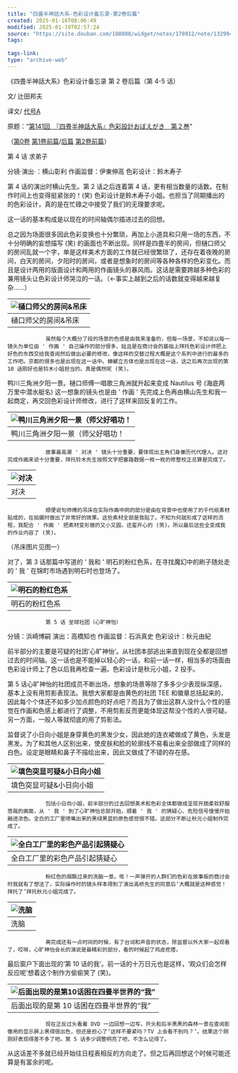```yaml
---
title: "四畳半神話大系-色彩设计备忘录-第2卷后篇"
created: 2025-01-16T08:06:49
modified: 2025-01-19T02:57:24
source: "https://site.douban.com/108088/widget/notes/178912/note/132994294/"
tags:
  
tags-link:
type: "archive-web"
---
```


《四畳半神話大系》色彩设计备忘录 第 2 卷后篇（第 4-5 话）

文/ 辻田邦夫

译文/ [代号A](https://www.douban.com/link2/?url=http%3A%2F%2Fwww.douban.com%2Fpeople%2FTAIGOUA%2F)

原题：“[第141回　『四畳半神話大系』色彩設計おぼえがき　第２巻](https://www.douban.com/link2/?url=http%3A%2F%2Fwww.style.fm%2Fas%2F05_column%2Ftsujita%2Ftsujita141.shtml&link2key=706d0919f9)”

（[第0卷](https://www.douban.com/link2/?url=http%3A%2F%2Fsite.douban.com%2Fwidget%2Fnotes%2F178912%2Fnote%2F104492148%2F) [第1卷前篇](https://www.douban.com/link2/?url=http%3A%2F%2Fsite.douban.com%2Fwidget%2Fnotes%2F178912%2Fnote%2F124523646%2F)/[后篇](https://www.douban.com/link2/?url=http%3A%2F%2Fsite.douban.com%2Fwidget%2Fnotes%2F178912%2Fnote%2F124612707%2F) [第2卷前篇](https://www.douban.com/link2/?url=http%3A%2F%2Fsite.douban.com%2Fwidget%2Fnotes%2F178912%2Fnote%2F132987601%2F)）

第 4 话 求弟子

分镜·演出·：横山彰利 作画监督：伊東伸高 色彩设计：鈴木寿子

第 4 话的演出时横山先生。第 2 话之后连着第 4 话，更有相当数量的话数。在制作时间上也变得挺紧张的！(笑) 色彩设计是鈴木寿子小姐。也担当了同期播出的 的色彩设计，真的是在忙碌之中接受了我们的无理要求呢。

这一话的基本构成是以现在的时间轴偶尔插进过去的回想。

总之因为场面很多因此色彩变换也十分繁琐，再加上小道具和只用一场的东西，不十分明确的妄想描写 (笑) 的画面也不断出现。同样是四畳半的房间，但樋口师父的房间乱就一个字，单是这样美术方面的工作就已经很繁琐了，还存在着夜晚的房间，白天的房间，夕阳时的房间，或者是想象时的房间等各种各样的色彩变化。而且是设计两用的版面设计和两用的作画镜头的暴风雨。这话是需要跨越多种色彩的兼用镜头让色彩设计师哭泣的一话。（←事实上越到之后的话数就变得越来越复杂……）

| ![樋口师父的房间&吊床](https://img2.doubanio.com/view/note/large/public/p132994294-1.jpg) |
| --- |
| 樋口师父的房间&吊床 |

                虽然每个大概分了段的场景的色感是由我来准备的，但每一场景，不如说以每一镜头为单位由 ' 作画 ' 自己操作的部分很多，姑且是在商讨会的基础上拜托色彩设计师把上好色的东西交给我查阅然后做出必要的修改，像这样的交替过程大概是这个系列中进行的最多的工作吧。京都的很多也是出现在这一话中。蟑螂立方体也是出现在这一话，这之后再次出现的第 10 话刚好也是铃木小姐担当的。真是偶然呢 (笑)。

鸭川三角洲夕阳一景。樋口师傅一唱歌三角洲就升起来变成 Nautilus 号 (海底两万里中潜水艇名) 这一想象的镜头也是由 ' 作画 ' 先完成上色再由横山先生和我一起商定，再交回色彩设计师修改，进行了这样来回反复的工作。

| ![鸭川三角洲夕阳一景（师父好唱功！](https://img3.doubanio.com/view/note/large/public/p132994294-3.jpg) |
| --- |
| 鸭川三角洲夕阳一景（师父好唱功！ |

                故事最高潮 ' 对决 ' 镜头十分重要，要体现出主角们身兼历代代理人。这对完成作画来说十分重要，拜托铃木先生按照文字把塞路数据一枚一枚的修整校正总算是完成了。

| ![对决](https://img3.doubanio.com/view/note/large/public/p132994294-2.jpg) |
| --- |
| 对决 |

                顺便说句师傅的吊床在实际作画中网的部分是由在背景中也使用了的千代纸素材贴成的，在拍摄时做出了非常好的效果。这些素材全部是我贴了。不知为何就形成了这样的流程，我配合 ' 作画 ' 把素材变形做的又小又圆，还蛮开心的 (笑)。所以最后这些全变成我的作业内容了 (笑)。

（吊床图片见图一）

对了，第 3 话那篇中写道的 ' 我和 ' 明石的粉红色系，在寻找魔幻中的刷子随处走的 ' 我 ' 在锦町市场遇到明石时也登场了。

| ![明石的粉红色系](https://img9.doubanio.com/view/note/large/public/p132994294-4.jpg) |
| --- |
| 明石的粉红色系 |

                第 5 话 垒球社团（心旷神怡）

分镜：浜崎博嗣 演出：高橋知也 作画监督：石浜真史 色彩设计：秋元由紀

前半部分的主要是可疑的社团‘心旷神怡’。从社团本部逃出来直到现在全都是回想过去的时间轴。这一话也是不能掉以轻心的一话，和前一话一样，相当多的场面由色彩设计师上了色以后我再检查一遍。色彩设计是秋元小姐，2 投手。

第 5 话心旷神怡的社团成员不断出场，想象的场景等除了多多少少表现纵深感，基本上没有用剪影表现法。我想大家都是由黄色的社团 TEE 和徽章总括起来的，因此每个个体还不如多少加点颜色的好点吧？而且为了做出这群人没什么个性的感觉在作画和色感上都进行了调整，不用剪影反而更能体现这帮没个性的人很可疑。另一方面，一般人等就彻底的用了剪影法。

监督说了小日向小姐是身穿黄色的黑发少女，因此她的连衣裙做成了黄色，头发是黑发。为了和其他人区别出来，使皮肤和脸的轮廓线不易看出来全部做成了同样的白色。设定是眼睛和鼻子不描绘出来，因此又做成了不错的存在感。

| ![填色突显可疑&小日向小姐](https://img9.doubanio.com/view/note/large/public/p132994294-5.jpg) |
| --- |
| 填色突显可疑&小日向小姐 |

                包括小日向小姐，前半部分的过去回想美术和色彩全体都做成呈现开朗柔软舒服悠哉的画面，从 ' 我 ' 到了心旷神怡总部开始，顺着 ' 我 ' 的猜疑心、危险信号慢慢开始融进浓色。全白的工厂里喷嘴出来的黑绿黑蓝的原色感觉很不错。这部分不断让秋元小姐制作完成了。

| ![全白工厂里的彩色产品引起猜疑心](https://img9.doubanio.com/view/note/large/public/p132994294-6.jpg) |
| --- |
| 全白工厂里的彩色产品引起猜疑心 |

                粉红色的烟飘过来的洗脑一景。嘭！一声弹开的人群们的色彩在故事板的商讨会时我就有了想法了，实际操作时的镜头样本得到了演出高桥先生的同意后‘大概就是这种感觉！拜托了’拜托秋元小姐完成了。

| ![洗脑](https://img3.doubanio.com/view/note/large/public/p132994294-7.jpg) |
| --- |
| 洗脑 |

                离完成还有一点时间的时候，有了台词和声音的状态，除监督以外大家一起观看了，哎呀，心旷神怡会长的演说是最精彩的部分，看的时候起了鸡皮疙瘩。

最后窗户下面出现的‘第 10 话的我’。前一话的十万日元也是这样，‘观众们会怎样反应呢’想着这个制作方偷偷笑了 (笑)。

| ![后面出现的是第10话困在四畳半世界的“我”](https://img1.doubanio.com/view/note/large/public/p132994294-8.jpg) |
| --- |
| 后面出现的是第 10 话困在四畳半世界的“我” |

                现在正反过头看着 DVD 一边回想一边写，开头和后半黑黑的森林一景在查阅影像用的显示屏上黑得很出色，但还是担心了‘这样不要紧吗？TV 上会看不到吗？’。结果这个刚刚好表现得差不多了吧。第 5 话多少调整明亮了吧，不怎么记得了。

从这话差不多就已经开始往日程表相反的方向走了。但之后再回想这个时候可能还算是有富余的呢。

